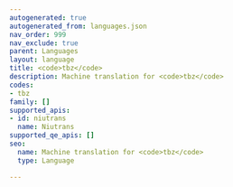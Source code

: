 ```yaml
---
autogenerated: true
autogenerated_from: languages.json
nav_order: 999
nav_exclude: true
parent: Languages
layout: language
title: <code>tbz</code>
description: Machine translation for <code>tbz</code>
codes:
- tbz
family: []
supported_apis:
- id: niutrans
  name: Niutrans
supported_qe_apis: []
seo:
  name: Machine translation for <code>tbz</code>
  type: Language

---
```


